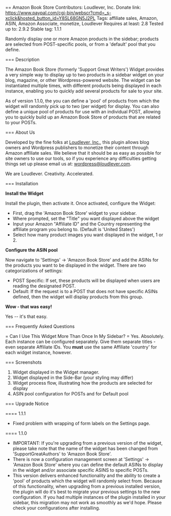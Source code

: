 == Amazon Book Store
Contributors: Loudlever, Inc.
Donate link: https://www.paypal.com/cgi-bin/webscr?cmd=_s-xclick&hosted_button_id=Y8SL68GN5J2PL
Tags: affiliate sales, Amazon, ASIN, Amazon Associate, monetize, Loudlever
Requires at least: 2.8
Tested up to: 2.9.2
Stable tag: 1.1.1

Randomly display one or more Amazon products in the sidebar; products are selected from POST-specific pools, or from a 'default' pool that you define.

=== Description

The Amazon Book Store (formerly 'Support Great Writers') Widget provides a very simple way to display up to two products in a sidebar widget on your blog, magazine, or other Wordpress-powered website.  The widget can be instantiated multiple times, with different products being displayed in each instance, enabling you to quickly add several products for sale to your site.

As of version 1.1.0, the you can define a 'pool' of products from which the widget will randomly pick up to two (per widget) for display.  You can also define a unique pool of products for use with an individual POST, allowing you to quickly build up an Amazon Book Store of products that are related to your POSTs.  

=== About Us

Developed by the fine folks at [Loudlever, Inc.](http://www.loudlever.com), this plugin allows blog owners and Wordpress publishers to monetize their content through Amazon affiliate sales.  We believe that it should be as easy as possible for site owners to use our tools, so if you experience any difficulties getting things set up please email us at: wordpress@loudlever.com. 

We are Loudlever.  Creativity.  Accelerated.

=== Installation

**Install the Widget**

Install the plugin, then activate it.  Once activated, configure the Widget:

* First, drag the 'Amazon Book Store' widget to your sidebar. 
* Where prompted, set the "Title" you want displayed above the widget
* Input your Amazon "Affiliate ID" and the Country representing the affiliate program you belong to.  (Default is 'United States')
* Select how many product images you want displayed in the widget, 1 or 2.

**Configure the ASIN pool**

Now navigate to 'Settings' -> 'Amazon Book Store' and add the ASINs for the products you want to be displayed in the widget.  There are two categorizations of settings:

* POST Specific:  If set, these products will be displayed when users are reading the designated POST.
* Default: If the request is to a POST that does not have specific ASINs defined, then the widget will display products from this group.

**Wow - that was easy!**

Yes -- it's that easy.

=== Frequently Asked Questions

= Can I Use This Widget More Than Once In My Sidebar? =
Yes.  Absolutely.  Each instance can be configured separately.  Give them separate titles - even separate Affiliate IDs.  You **must** use the same Affiliate 'country' for each widget instance, however.

=== Screenshots

1. Widget displayed in the Widget manager.
2. Widget displayed in the Side-Bar (your styling may differ)
3. Widget process flow, illustrating how the products are selected for display
4. ASIN pool configuration for POSTs and for Default pool

=== Upgrade Notice

==== 1.1.1
* Fixed problem with wrapping of form labels on the Settings page.

==== 1.1.0
* IMPORTANT: If you're upgrading from a previous version of the widget, please take note that the name of the widget has been changed from 'SupportGreatAuthors' to 'Amazon Book Store'.
* There is now a configuration management screen at 'Settings' -> 'Amazon Book Store' where you can define the default ASINs to display in the widget and/or associate specific ASINS to specific POSTs.
* This version delivers enhanced functionality and the ability to create a 'pool' of products which the widget will randomly select from.  Because of this functionality, when upgrading from a previous installed version, the plugin will do it's best to migrate your previous settings to the new configuration.  If you had multiple instances of the plugin installed in your sidebar, this migration may not work as smoothly as we'd hope.  Please check your configurations after installing.

